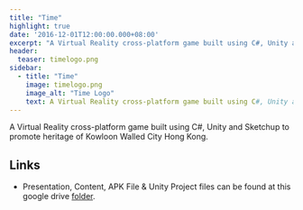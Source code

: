```yaml
---
title: "Time"
highlight: true
date: '2016-12-01T12:00:00.000+08:00'
excerpt: "A Virtual Reality cross-platform game built using C#, Unity and Sketchup to promote heritage of Kowloon Walled City Hong Kong."
header:
  teaser: timelogo.png
sidebar:
  - title: "Time"
    image: timelogo.png
    image_alt: "Time Logo"
    text: A Virtual Reality cross-platform game built using C#, Unity and Sketchup to promote heritage of Kowloon Walled City Hong Kong.
---
```


A Virtual Reality cross-platform game built using C#, Unity and Sketchup to promote heritage of Kowloon Walled City Hong Kong.

## Links

* Presentation, Content, APK File & Unity Project files can be found at this google drive [folder](https://drive.google.com/drive/folders/0B_iGkFggW1yGWnlzajE0LWNhdlU).
